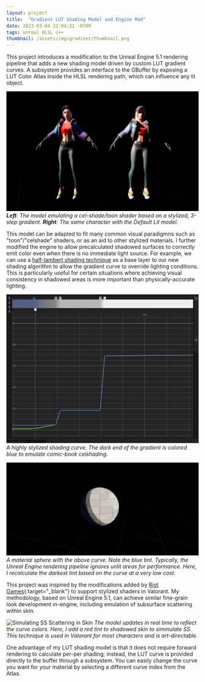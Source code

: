 ```yaml
---
layout: project
title:  "Gradient LUT Shading Model and Engine Mod"
date: 2023-03-04 22:04:21 -0700
tags: unreal HLSL c++
thumbnail: /assets/img/gradient/thumbnail.png
---
```


This project introduces a modification to the Unreal Engine 5.1 rendering pipeline that adds a new shading model driven by custom LUT gradient curves. A subsystem provides an interface to the GBuffer by exposing a LUT Color Atlas inside the HLSL rendering path, which can influence any lit object.

![Gradient Shading Model](/assets/img/gradient/compare.png)
***Left**: The model emulating a cel-shade/toon shader based on a stylized, 3-step gradient. **Right**: The same character with the Default Lit model.*

This model can be adapted to fit many common visual paradigmns such as "toon"/"celshade" shaders, or as an aid to other stylized materials. I further modified the engine to allow precalculated shadowed surfaces to correctly emit color even when there is no immediate light source. For example, we can use a [half-lambert shading technique](https://steamcdn-a.akamaihd.net/apps/valve/2007/NPAR07_IllustrativeRenderingInTeamFortress2.pdf) as a base layer to our new shading algorithm to allow the gradient curve to override lighting conditions. This is particularly useful for certain situations where achieving visual consistency in shadowed areas is more important than physically-accurate lighting.

![Gradient LUT Curve: Celshade](/assets/img/gradient/curve.png)
*A highly stylized shading curve. The dark end of the gradient is colored blue to emulate comic-book celshading.*

![Gradient LUT Curve: Material Sphere](/assets/img/gradient/celshade.png)
*A material sphere with the above curve. Note the blue tint. Typically, the Unreal Engine rendering pipeline ignores unlit areas for performance. Here, I recalculate the darkest tint based on the curve at a very low cost.*

This project was inspired by the modifications added by [Riot Games](https://technology.riotgames.com/news/valorant-shaders-and-gameplay-clarity){:target="_blank"} to support stylized shaders in Valorant. My methodology, based on Unreal Engine 5.1, can achieve similar fine-grain look development in-engine, including emulation of subsurface scattering within skin.

![Simulating SS Scattering in Skin](/assets/img/gradient/ss_skin.gif)
*The model updates in real time to reflect the curve colors. Here, I add a red tint to shadowed skin to simmulate SS. This technique is used in Valorant for most characters and is art-directable.*

One advantage of my LUT shading model is that it does not require forward rendering to calculate per-per shading; instead, the LUT curve is provided directly to the buffer through a subsystem. You can easily change the curve you want for your material by selecting a different curve index from the Atlas.